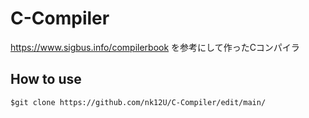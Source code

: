 # C-Compiler
https://www.sigbus.info/compilerbook を参考にして作ったCコンパイラ

## How to use

``$git clone https://github.com/nk12U/C-Compiler/edit/main/``
